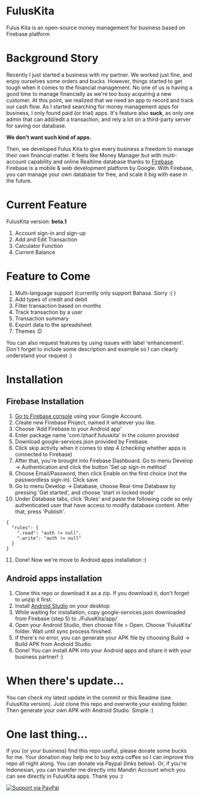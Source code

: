 # FulusKita
Fulus Kita is an open-source money management for business based on Firebase platform

# Background Story
Recently I just started a business with my partner. We worked just fine, and enjoy ourselves some orders and bucks. However, things started to get tough when it comes to the financial management. No one of us is having a good time to manage financially as we're too busy acquiring a new customer. At this point, we realized that we need an app to record and track our cash flow. As I started searching for money management apps for business, I only found paid (or trial) apps. It's feature also **suck**, as only one admin that can add/edit a transaction, and rely a lot on a third-party server for saving our database.

**We don't want such kind of apps.**

Then, we developed Fulus Kita to give every business a freedom to manage their own financial matter. It feels like Money Manager but with multi-account capability and online Realtime database thanks to [Firebase](https://firebase.google.com/). Firebase is a mobile & web development platform by Google. With Firebase, you can manage your own database for free, and scale it big with ease in the future.

# Current Feature
FulusKita version: **beta.1**
1. Account sign-in and sign-up
2. Add and Edit Transaction
3. Calculator Function
4. Current Balance

# Feature to Come
1. Multi-language support (currently only support Bahasa. Sorry :( )
1. Add types of credit and debit
2. Filter transaction based on months
3. Track transaction by a user
4. Transaction summary
5. Export data to the spreadsheet
6. Themes :D

You can also request features by using issues with label 'enhancement'. Don't forget to include some description and example so I can clearly understand your request :)

# Installation
## Firebase Installation
1. [Go to Firebase console](https://console.firebase.google.com/) using your Google Account.
2. Create new Firebase Project, named it whatever you like.
3. Choose 'Add Firebase to your Android app'
4. Enter package name 'com.lzharif.fuluskita' in the column provided
5. Download google-services.json provided by Firebase. 
6. Click skip activity when it comes to step 4 (checking whether apps is connected to Firebase)
7. After that, you're brought into Firebase Dashboard. Go to menu Develop -> Authentication and click the button 'Set up sign-in method'
8. Choose Email/Password, then click Enable on the first choice (not the passwordless sign-in). Click save
9. Go to menu Develop -> Database, choose Real-time Database by pressing 'Get started', and choose 'start in locked mode'
10. Under Database tabs, click 'Rules' and paste the following code so only authenticated user that have access to modify database content. After that, press 'Publish'.
```
{
  "rules": {
    ".read": "auth != null",
    ".write": "auth != null"
  }
}
```
11. Done! Now we're move to Android apps installation :)

## Android apps installation
1. Clone this repo or download it as a zip. If you download it, don't forget to unzip it first.
2. Install [Android Studio](https://developer.android.com/studio/install) on your desktop
3. While waiting for installation, copy google-services.json downloaded from Firebase (step 5) to ./FulusKita/app/
4. Open your Android Studio, then choose File > Open. Choose 'FulusKita' folder. Wait until sync process finished.
5. If there's no error, you can generate your APK file by choosing Build -> Build APK from Android Studio.
6. Done! You can install APK into your Android apps and share it with your business partner! :)

# When there's update...
You can check my latest update in the commit or this Readme (see FulusKita version). Just clone this repo and overwrite your existing folder. Then generate your own APK with Android Studio. Simple :)

# One last thing...
If you (or your business) find this repo useful, please donate some bucks for me. Your donation may help me to buy extra coffee so I can improve this repo all night along. You can donate via Paypal (links below). Or, if you're Indonesian, you can transfer me directly into Mandiri Account which you can see directly in FulusKita apps. Thank you :)

[![Support via PayPal](https://cdn.rawgit.com/twolfson/paypal-github-button/1.0.0/dist/button.svg)](https://www.paypal.me/lzharif/)
